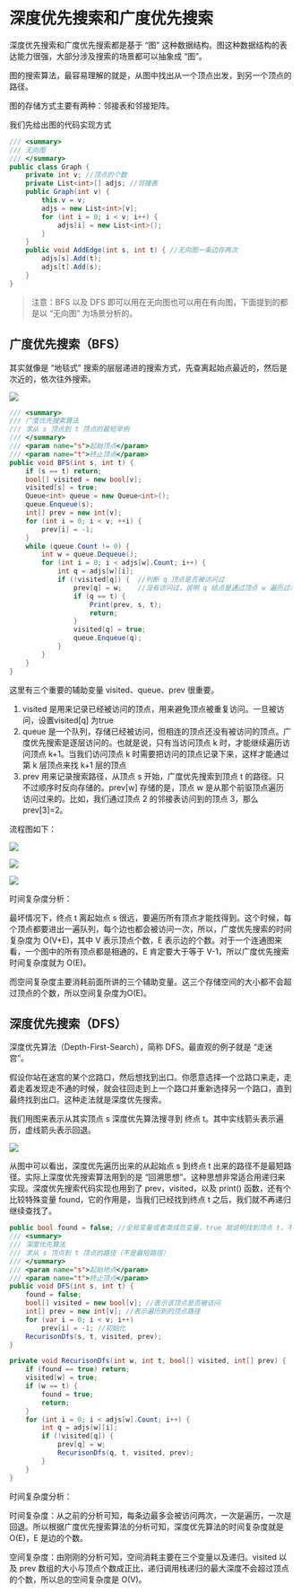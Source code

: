 # 深度优先搜索和广度优先搜索

深度优先搜索和广度优先搜索都是基于 “图” 这种数据结构。图这种数据结构的表达能力很强，大部分涉及搜索的场景都可以抽象成 “图”。

图的搜索算法，最容易理解的就是，从图中找出从一个顶点出发，到另一个顶点的路径。

图的存储方式主要有两种：邻接表和邻接矩阵。

我们先给出图的代码实现方式

```c#
/// <summary>
/// 无向图
/// </summary>
public class Graph {
    private int v; //顶点的个数
    private List<int>[] adjs; //邻接表
    public Graph(int v) {
        this.v = v;
        adjs = new List<int>[v];
        for (int i = 0; i < v; i++) {
            adjs[i] = new List<int>();
        }
    }
    public void AddEdge(int s, int t) { //无向图一条边存两次
        adjs[s].Add(t);
        adjs[t].Add(s);
    }
}
```



> 注意：BFS 以及 DFS 即可以用在无向图也可以用在有向图，下面提到的都是以 “无向图” 为场景分析的。

## 广度优先搜索（BFS）

其实就像是 “地毯式” 搜索的层层递进的搜索方式，先查离起始点最近的，然后是次近的，依次往外搜索。

![](https://static001.geekbang.org/resource/image/00/ea/002e9e54fb0d4dbf5462226d946fa1ea.jpg)

```c#
/// <summary>
/// 广度优先搜索算法
/// 求从 s 顶点到 t 顶点的最短举例
/// </summary>
/// <param name="s">起始顶点</param>
/// <param name="t">终止顶点</param>
public void BFS(int s, int t) {
    if (s == t) return;
    bool[] visited = new bool[v];
    visited[s] = true;
    Queue<int> queue = new Queue<int>();
    queue.Enqueue(s);
    int[] prev = new int[v];
    for (int i = 0; i < v; ++i) {
        prev[i] = -1;
    }
    while (queue.Count != 0) {
        int w = queue.Dequeue();
        for (int i = 0; i < adjs[w].Count; i++) {
            int q = adjs[w][i];
            if (!visited[q]) {	//判断 q 顶点是否被访问过
                prev[q] = w;	//没有访问过，说明 q 结点是通过顶点 w 遍历过来的
                if (q == t) {
                    Print(prev, s, t);
                    return;
                }
                visited[q] = true;
                queue.Enqueue(q);
            }
        }
    }
}
```

这里有三个重要的辅助变量 visited、queue、prev 很重要。

1. visited 是用来记录已经被访问的顶点，用来避免顶点被重复访问。一旦被访问，设置visited[q] 为true
2. queue 是一个队列，存储已经被访问，但相连的顶点还没有被访问的顶点。广度优先搜索是逐层访问的。也就是说，只有当访问顶点 k 时，才能继续遍历访问顶点 k+1。当我们访问顶点 k 时需要把访问的顶点记录下来，这样才能通过第 k 层顶点来找 k+1 层的顶点
3. prev 用来记录搜索路径，从顶点 s 开始，广度优先搜索到顶点 t 的路径。只不过顺序时反向存储的。prev[w] 存储的是，顶点 w 是从那个前驱顶点遍历访问过来的。比如，我们通过顶点 2 的邻接表访问到的顶点 3，那么 prev[3]=2。

流程图如下：

![](https://static001.geekbang.org/resource/image/ea/23/ea00f376d445225a304de4531dd82723.jpg)

![](https://static001.geekbang.org/resource/image/ea/23/ea00f376d445225a304de4531dd82723.jpg)

![](https://static001.geekbang.org/resource/image/4c/39/4cd192d4c220cc9ac8049fd3547dba39.jpg)

时间复杂度分析：

最坏情况下，终点 t 离起始点 s 很远，要遍历所有顶点才能找得到。这个时候，每个顶点都要进出一遍队列，每个边也都会被访问一次，所以，广度优先搜索的时间复杂度为 O(V+E)，其中 V 表示顶点个数，E 表示边的个数。对于一个连通图来看，一个图中的所有顶点都是相通的，E 肯定要大于等于 V-1，所以广度优先搜索时间复杂度就为 O(E)。

而空间复杂度主要消耗前面所讲的三个辅助变量。这三个存储空间的大小都不会超过顶点的个数，所以空间复杂度为O(E)。

## 深度优先搜索（DFS）

深度优先算法（Depth-First-Search），简称 DFS。最直观的例子就是 “走迷宫”。

假设你站在迷宫的某个岔路口，然后想找到出口。你愿意选择一个岔路口来走，走着走着发现走不通的时候，就会往回走到上一个路口并重新选择另一个路口，直到最终找到出口。这种走法就是深度优先搜索。

我们用图来表示从其实顶点 s 深度优先算法搜寻到 终点 t。其中实线箭头表示遍历，虚线箭头表示回退。

![](https://static001.geekbang.org/resource/image/87/85/8778201ce6ff7037c0b3f26b83efba85.jpg)

从图中可以看出，深度优先遍历出来的从起始点 s 到终点 t 出来的路径不是最短路径。实际上深度优先搜索算法用到的是 “回溯思想”。这种思想非常适合用递归来实现。深度优先搜索代码实现也用到了 prev，visited，以及 print() 函数，还有个比较特殊变量 found，它的作用是，当我们已经找到终点 t 之后，我们就不再递归继续查找了。

```c#
public bool found = false; //全局变量或者类成员变量，true 就说明找到顶点 t，不在继续遍历
/// <summary>
/// 深度优先算法
/// 求从 s 顶点到 t 顶点的路径（不是最短路径）
/// </summary>
/// <param name="s">起始地点</param>
/// <param name="t">终止顶点</param>
public void DFS(int s, int t) {
    found = false;
    bool[] visited = new bool[v]; //表示该顶点是否被访问
    int[] prev = new int[v]; //表示遍历到的顶点路径
    for (var i = 0; i < v; i++)
        prev[i] = -1; //初始化
    RecurisonDfs(s, t, visited, prev);
}

private void RecurisonDfs(int w, int t, bool[] visited, int[] prev) {
    if (found == true) return;
    visited[w] = true;
    if (w == t) {
        found = true;
        return;
    }
    for (int i = 0; i < adjs[w].Count; i++) {
        int q = adjs[w][i];
        if (!visited[q]) {
            prev[q] = w;
            RecurisonDfs(q, t, visited, prev);
        }
    }
}
```

时间复杂度分析：

时间复杂度：从之前的分析可知，每条边最多会被访问两次，一次是遍历，一次是回退。所以根据广度优先搜索算法的分析可知，深度优先算法的时间复杂度就是 O(E)，E 是边的个数。

空间复杂度：由刚刚的分析可知，空间消耗主要在三个变量以及递归。visited 以及 prev 数组的大小与顶点个数成正比，递归调用栈递归的最大深度不会超过顶点的个数，所以总的空间复杂度是 O(V)。